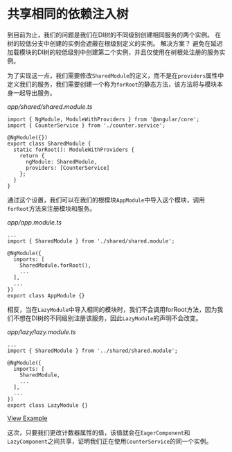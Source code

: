 # 共享相同的依赖注入树

到目前为止，我们的问题是我们在DI树的不同级别创建相同服务的两个实例。 在树的较低分支中创建的实例会遮蔽在根级别定义的实例。 解决方案？ 避免在延迟加载模块的DI树的较低级别中创建第二个实例，并且仅使用在树根处注册的服务实例。

为了实现这一点，我们需要修改`SharedModule`的定义，而不是在`providers`属性中定义我们的服务，我们需要创建一个称为`forRoot`的静态方法，该方法将与模块本身一起导出服务。

*app/shared/shared.module.ts*

```
import { NgModule, ModuleWithProviders } from '@angular/core';
import { CounterService } from './counter.service';

@NgModule({})
export class SharedModule {
  static forRoot(): ModuleWithProviders {
    return {
      ngModule: SharedModule,
      providers: [CounterService]
    };
  }
}
```

通过这个设置，我们可以在我们的根模块`AppModule`中导入这个模块，调用`forRoot`方法来注册模块和服务。

*app/app.module.ts*

```
...
import { SharedModule } from './shared/shared.module';

@NgModule({
  imports: [
    SharedModule.forRoot(),
    ...
  ],
  ...
})
export class AppModule {}
```

相反，当在`LazyModule`中导入相同的模块时，我们不会调用forRoot方法，因为我们不想在DI树的不同级别注册该服务，因此`LazyModule`的声明不会改变。

*app/lazy/lazy.module.ts*

```
...
import { SharedModule } from '../shared/shared.module';

@NgModule({
  imports: [
    SharedModule,
    ...
  ],
  ...
})
export class LazyModule {}

```

[View Example](https://plnkr.co/edit/xz5wZvqQvzdD0uOZYXg4?p=preview)

这次，只要我们更改计数器属性的值，该值就会在`EagerComponent`和`LazyComponent`之间共享，证明我们正在使用`CounterService`的同一个实例。